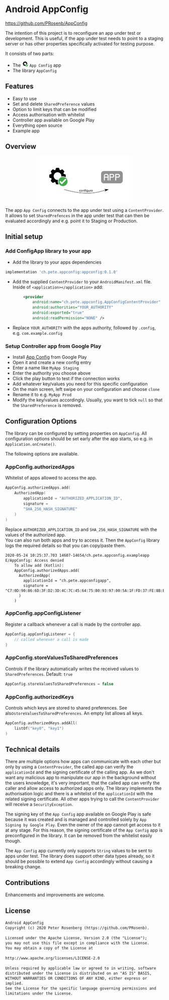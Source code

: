 # Android AppConfig #
https://github.com/PRosenb/AppConfig

The intention of this project is to reconfigure an app under test or development. This is useful, if the app under test needs to point to a staging server or has other properties specifically activated for testing purpose.

It consists of two parts:
- The <img src="https://github.com/PRosenb/AppConfigApp/blob/master/assets/playIcon.svg" width="20"> `App Config` app
- The library `AppConfig`

## Features
- Easy to use
- Set and delete `SharedPreference` values
- Option to limit keys that can be modified
- Access authorisation with whitelist
- Controller app available on Google Play
- Everything open source
- Example app

## Overview
<p align="center">
<img src="https://github.com/PRosenb/AppConfigApp/blob/master/assets/featureGraphic.svg" width="300">
</p>

The app `App Config` connects to the app under test using a `ContentProvider`. It allows to set `SharedPrefences` in the app under test that can then be evaluated accordingly and e.g. point it to Staging or Production.

## Initial setup

### Add ConfigApp library to your app
- Add the library to your apps dependencies
``` groovy
implementation 'ch.pete.appconfig:appconfig:0.1.0'
```
- Add the supplied `ContentProvider` to your `AndroidManifest.xml` file. Inside of `<application></application>` add:
``` xml
        <provider
            android:name="ch.pete.appconfig.AppConfigContentProvider"
            android:authorities="YOUR_AUTHORITY"
            android:exported="true"
            android:readPermission="NONE" />
```
- Replace `YOUR_AUTHORITY` with the apps authority, followed by `.config`, e.g. `com.example.config`

### Setup Controller app from Google Play
- Install [App Config](https://play.google.com/store/apps/details?id=ch.pete.appconfigapp) from Google Play
- Open it and create a new config entry
- Enter a name like `MyApp Staging`
- Enter the authority you choose above
- Click the play button to test if the connection works
- Add whatever key/values you need for this specific configuration
- On the main screen, left swipe on your configuration and choose `clone`
- Rename it to e.g. `MyApp Prod`
- Modify the key/values accordingly. Usually, you want to tick `null` so that the `SharedPreference` is removed.

## Configuration Options
The library can be configured by setting properties on `AppConfig`. All configuration options should
be set early after the app starts, so e.g. in `Application.onCreate()`.

The following options are available.

### AppConfig.authorizedApps
Whitelist of apps allowed to access the app.

``` kotlin
AppConfig.authorizedApps.add(
    AuthorizedApp(
        applicationId = "AUTHORIZED_APPLICATION_ID",
        signature =
        "SHA_256_HASH_SIGNATURE"
    )
)
```

Replace `AUTHORIZED_APPLICATION_ID` and `SHA_256_HASH_SIGNATURE` with the values of the authorized app.  
You can also run both apps and try to access it. Then the `AppConfig` library logs the required details 
so that you can copy/paste them.

``` commandline
2020-05-24 10:25:37.703 14607-14654/ch.pete.appconfig.exampleapp E/AppConfig: Access denied
    To allow add (Kotlin):
    AppConfig.authorizedApps.add(
      AuthorizedApp(
        applicationId = "ch.pete.appconfigapp",
        signature = "C7:0D:90:86:6D:3F:D2:3D:4C:7C:45:64:75:B0:93:97:00:5A:1F:FD:37:FE:8B:B1:61:8C:CF:EB:80:27:19:EC"
      )
    )
```
### AppConfig.appConfigListener
Register a callback whenever a call is made by the controller app.
``` kotlin
AppConfig.appConfigListener = {
    // called whenever a call is made
}
```

### AppConfig.storeValuesToSharedPreferences
Controls if the library automatically writes the received values to `SharedPreferences`. Default: `true`
``` kotlin
AppConfig.storeValuesToSharedPreferences = false
```

### AppConfig.authorizedKeys
Controls which keys are stored to shared preferences. See also`storeValuesToSharedPreferences`. An empty list allows all keys.
``` kotlin
AppConfig.authorizedKeys.addAll(
    listOf("key0", "key1")
)
```

## Technical details
There are multiple options how apps can communicate with each other but only by using a `ContentProvider`, the called app can verify the `applicationId` and the signing certificate of the calling app.
As we don't want any malicious app to manipulate our app in the background without the users knowledge, it's very important, that the called app can verify the caller and allow access to authorized apps only.
The library implements the authorisation logic and there is a whitelist of the `applicationId` with the related signing certificate. All other apps trying to call the `ContentProvider` will receive a `SecurityException`.

The signing key of the `App Config` app available on Google Play is safe because it was created and is managed and controlled solely by `App Signing by Google Play`. Even the owner of the app cannot get access to it at any stage.
For this reason, the signing certificate of the `App Config` app is preconfigured in the library. It can be removed from the whitelist easily though.

The `App Config` app currently only supports `String` values to be sent to apps under test. The library does support other data types already, so it should be possible to extend `App Config` accordingly without causing a breaking change.

## Contributions ##
Enhancements and improvements are welcome.

## License ##
``` text
Android AppConfig
Copyright (c) 2020 Peter Rosenberg (https://github.com/PRosenb).

Licensed under the Apache License, Version 2.0 (the "License");
you may not use this file except in compliance with the License.
You may obtain a copy of the License at

http://www.apache.org/licenses/LICENSE-2.0

Unless required by applicable law or agreed to in writing, software
distributed under the License is distributed on an "AS IS" BASIS,
WITHOUT WARRANTIES OR CONDITIONS OF ANY KIND, either express or implied.
See the License for the specific language governing permissions and
limitations under the License.
```
